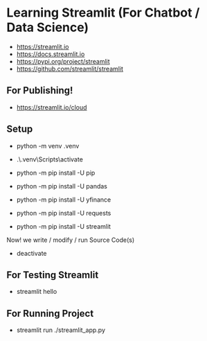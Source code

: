 # Learning Streamlit (For Chatbot / Data Science)

- https://streamlit.io
- https://docs.streamlit.io
- https://pypi.org/project/streamlit
- https://github.com/streamlit/streamlit


## For Publishing!

- https://streamlit.io/cloud

## Setup

- python -m venv .venv
- .\\.venv\Scripts\activate

- python -m pip install -U pip
- python -m pip install -U pandas
- python -m pip install -U yfinance
- python -m pip install -U requests
- python -m pip install -U streamlit

Now! we write / modify / run Source Code(s)

- deactivate

## For Testing Streamlit

- streamlit hello

## For Running Project

- streamlit run ./streamlit_app.py